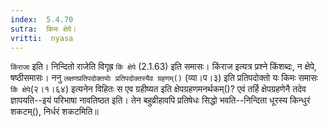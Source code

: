 ```yaml
---
index:  5.4.70
sutra:  किमः क्षेपे।
vritti:  nyasa
---
```


`किंराजा` इति। निन्दितो राजेति विगृह्र `किं क्षेपे` (2.1.63) इति समासः। किंराज इत्यत्र प्रश्ने किंशब्दः, न क्षेपे, षष्ठीसमासः। ननु `लक्षणप्रतिपदोक्तयोः प्रतिपदोक्तस्यैव ग्रहणम्()` (व्या।प।३) इति प्रतिपदोक्तो यः किमः समासः `किं क्षेपे`(२।१।६४) इत्यनेन विहितः स एव ग्रहीष्यत इति क्षेपग्रहणमनर्थकम्()? एवं तर्हि क्षेपग्रहणेनै तदेव ज्ञापयति--इयं परिभाषा नावतिष्ठत इति। तेन बहुव्रीहावपि प्रतिषेधः सिद्धो भवति--निन्दिता धूरस्य किन्धुरं शकटम्(), निर्धरं शकटमिति॥
